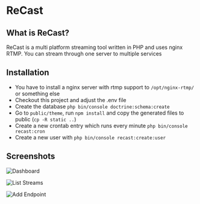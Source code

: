 # ReCast

## What is ReCast?

ReCast is a multi platform streaming tool written in PHP and uses nginx RTMP. You can stream through one server to multiple services

## Installation

* You have to install a nginx server with rtmp support to ```/opt/nginx-rtmp/``` or something else
* Checkout this project and adjust the .env file
* Create the database ```php bin/console doctrine:schema:create```
* Go to ``public/theme``, run ``npm install`` and copy the generated files to public (``cp -R static ..``)
* Create a new crontab entry which runs every minute ```php bin/console recast:cron```
* Create a new user with ```php bin/console recast:create:user```

## Screenshots

![Dashboard](https://i.imgur.com/CJFRqFM.png)

![List Streams](https://i.imgur.com/LGBcyBu.png)

![Add Endpoint](https://i.imgur.com/lGhD6YS.png)